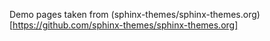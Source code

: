 Demo pages taken from (sphinx-themes/sphinx-themes.org)[https://github.com/sphinx-themes/sphinx-themes.org]
